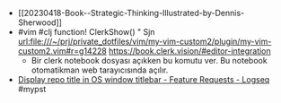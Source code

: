
- [[20230418-Book--Strategic-Thinking-Illustrated-by-Dennis-Sherwood]]
- #vim #clj function! ClerkShow() " Sjn  <url:file:///~/prj/private_dotfiles/vim/my-vim-custom2/plugin/my-vim-custom2.vim#r=g14228>
	https://book.clerk.vision/#editor-integration
	- Bir clerk notebook dosyası açıkken bu komutu ver. Bu notebook otomatikman web tarayıcısında açılır.
- [Display repo title in OS window titlebar - Feature Requests - Logseq](https://discuss.logseq.com/t/display-repo-title-in-os-window-titlebar/16993) #mypst
